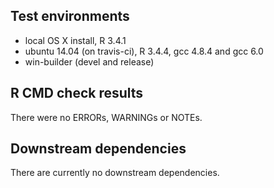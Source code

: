 ## Test environments
* local OS X install, R 3.4.1
* ubuntu 14.04 (on travis-ci), R 3.4.4, gcc 4.8.4 and gcc 6.0
* win-builder (devel and release)

## R CMD check results
There were no ERRORs, WARNINGs or NOTEs.

## Downstream dependencies
There are currently no downstream dependencies.
